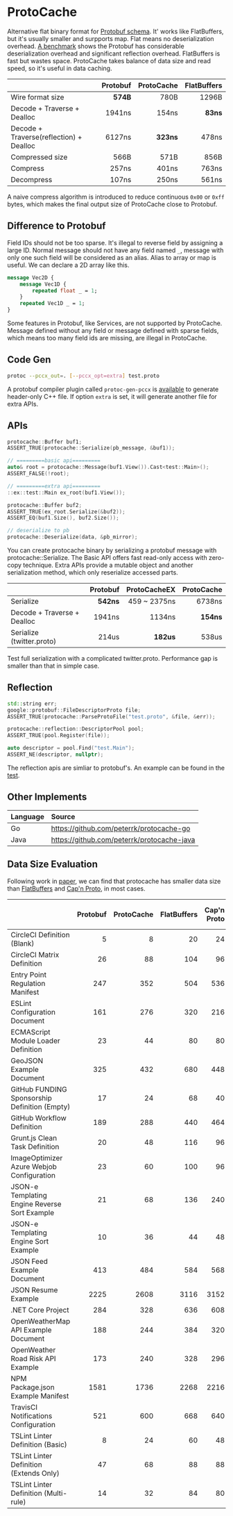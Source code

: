 # ProtoCache

Alternative flat binary format for [Protobuf schema](https://protobuf.dev/programming-guides/proto3/). It' works like FlatBuffers, but it's usually smaller and surpports map. Flat means no deserialization overhead. [A benchmark](test/benchmark) shows the Protobuf has considerable deserialization overhead and significant reflection overhead. FlatBuffers is fast but wastes space. ProtoCache takes balance of data size and read speed, so it's useful in data caching.

|  | Protobuf | ProtoCache | FlatBuffers |
|:-------|----:|----:|----:|
| Wire format size | **574B** | 780B | 1296B |
| Decode + Traverse + Dealloc | 1941ns | 154ns | **83ns** |
| Decode + Traverse(reflection) + Dealloc | 6127ns | **323ns** | 478ns |
| Compressed size | 566B | 571B | 856B |
| Compress | 257ns | 401ns | 763ns |
| Decompress | 107ns | 250ns | 561ns |

A naive compress algorithm is introduced to reduce continuous `0x00` or `0xff` bytes, which makes the final output size of ProtoCache close to Protobuf. 

## Difference to Protobuf
Field IDs should not be too sparse. It's illegal to reverse field by assigning a large ID. Normal message should not have any field named `_`, message with only one such field will be considered as an alias. Alias to array or map is useful. We can declare a 2D array like this.
```protobuf
message Vec2D {
	message Vec1D {
		repeated float _ = 1;
	}
	repeated Vec1D _ = 1;
}
```
Some features in Protobuf, like Services, are not supported by ProtoCache. Message defined without any field or message defined with sparse fields, which means too many field ids are missing, are illegal in ProtoCache.

## Code Gen
```sh
protoc --pccx_out=. [--pccx_opt=extra] test.proto
```
A protobuf compiler plugin called `protoc-gen-pccx` is [available](tools/protoc-gen-pccx.cc) to generate header-only C++ file. If option `extra` is set, it will generate another file for extra APIs.

## APIs
```cpp
protocache::Buffer buf1;
ASSERT_TRUE(protocache::Serialize(pb_message, &buf1));

// =========basic api=========
auto& root = protocache::Message(buf1.View()).Cast<test::Main>();
ASSERT_FALSE(!root);

// =========extra api=========
::ex::test::Main ex_root(buf1.View());

protocache::Buffer buf2;
ASSERT_TRUE(ex_root.Serialize(&buf2));
ASSERT_EQ(buf1.Size(), buf2.Size());

// deserialize to pb
protocache::Deserialize(data, &pb_mirror);
```
You can create protocache binary by serializing a protobuf message with protocache::Serialize. The Basic API offers fast read-only access with zero-copy technique. Extra APIs provide a mutable object and another serialization method, which only reserialize accessed parts. 

| | Protobuf | ProtoCacheEX | ProtoCache |
|:-------|----:|----:|----:|
| Serialize | **542ns** | 459 ~ 2375ns | 6738ns |
| Decode + Traverse + Dealloc | 1941ns | 1134ns | **154ns** |
| Serialize (twitter.proto) | 214us | **182us** | 538us |

Test full serialization with a complicated twitter.proto. Performance gap is smaller than that in simple case.

## Reflection
```cpp
std::string err;
google::protobuf::FileDescriptorProto file;
ASSERT_TRUE(protocache::ParseProtoFile("test.proto", &file, &err));

protocache::reflection::DescriptorPool pool;
ASSERT_TRUE(pool.Register(file));

auto descriptor = pool.Find("test.Main");
ASSERT_NE(descriptor, nullptr);
```
The reflection apis are simliar to protobuf's. An example can be found in the [test](test/protocache.cc).

## Other Implements
| Language | Source |
|:----|:----|
| Go | https://github.com/peterrk/protocache-go |
| Java | https://github.com/peterrk/protocache-java |

## Data Size Evaluation
Following work in [paper](https://arxiv.org/pdf/2201.03051), we can find that protocache has smaller data size than [FlatBuffers](https://flatbuffers.dev/) and [Cap'n Proto](https://capnproto.org/), in most cases.

|  | Protobuf | ProtoCache | FlatBuffers | Cap'n Proto  | ProtoCache (Packed) | Cap'n Proto (Packed) |
|:-------|----:|----:|----:|----:|----:|----:|
| CircleCI Definition (Blank) | 5 | 8 | 20 | 24 | 6 | 6 |
| CircleCI Matrix Definition | 26 | 88 | 104 | 96 | 50 | 36 |
| Entry Point Regulation Manifest | 247 | 352 | 504 | 536 | 303 | 318 |
| ESLint Configuration Document | 161 | 276 | 320 | 216 | 175 | 131 |
| ECMAScript Module Loader Definition | 23 | 44 | 80 | 80 | 33 | 35 |
| GeoJSON Example Document | 325 | 432 | 680 | 448 | 250 | 228 |
| GitHub FUNDING Sponsorship Definition (Empty) | 17 | 24 | 68 | 40 | 23 | 25 |
| GitHub Workflow Definition | 189 | 288 | 440 | 464 | 237 | 242 |
| Grunt.js Clean Task Definition | 20 | 48 | 116 | 96 | 28 | 39 |
| ImageOptimizer Azure Webjob Configuration | 23 | 60 | 100 | 96 | 40 | 44 |
| JSON-e Templating Engine Reverse Sort Example | 21 | 68 | 136 | 240 | 38 | 43 |
| JSON-e Templating Engine Sort Example | 10 | 36 | 44 | 48 | 21 | 18 |
| JSON Feed Example Document | 413 | 484 | 584 | 568 | 474 | 470 |
| JSON Resume Example | 2225 | 2608 | 3116 | 3152 | 2537 | 2549 |
| .NET Core Project | 284 | 328 | 636 | 608 | 303 | 376 |
| OpenWeatherMap API Example Document | 188 | 244 | 384 | 320 | 199 | 206 |
| OpenWeather Road Risk API Example | 173 | 240 | 328 | 296 | 205 | 204 |
| NPM Package.json Example Manifest | 1581 | 1736 | 2268 | 2216 | 1726 | 1755 |
| TravisCI Notifications Configuration | 521 | 600 | 668 | 640 | 601 | 566 |
| TSLint Linter Definition (Basic) | 8 | 24 | 60 | 48 | 14 | 12 |
| TSLint Linter Definition (Extends Only) | 47 | 68 | 88 | 88 | 62 | 62 |
| TSLint Linter Definition (Multi-rule) | 14 | 32 | 84 | 80 | 20 | 23 |
